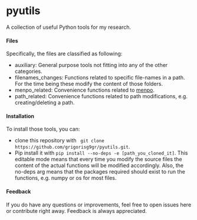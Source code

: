 pyutils
=======

A collection of useful Python tools for my research.

#### **Files**
Specifically, the files are classified as following:
* auxiliary: General purpose tools not fitting into any of the other categories.
* filenames_changes: Functions related to specific file-names in a path. For the time being these modify the content of those folders.
* menpo_related: Convenience functions related to [menpo](http://menpo.org/).
* path_related: Convenience functions related to path modifications, e.g. creating/deleting a path.

#### **Installation**
To install those tools, you can:
* clone this repository with ``` git clone https://github.com/grigorisg9gr/pyutils.git```.
* Pip install it with ```pip install --no-deps -e [path_you_cloned_it]```. This editable mode means that every time you modify the source files the content of the actual functions will be modified accordingly. Also, the no-deps arg means that the packages required should exist to run the functions, e.g. numpy or os for most files.

#### **Feedback**
If you do have any questions or improvements, feel free to open issues here or contribute right away. Feedback is always appreciated.

